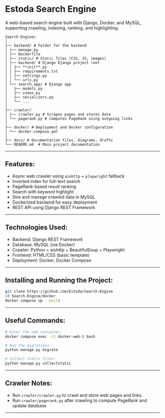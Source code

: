 # Estoda Search Engine

A web-based search engine built with Django, Docker, and MySQL, supporting crawling, indexing, ranking, and highlighting.

```text
Search-Engine/
│
├── backend/ # Folder for the backend
│ ├── manage.py
│ ├── Dockerfile
│ ├── static/ # Static files (CSS, JS, images)
│ ├── backend/ # Django Django project root
│ │ ├── **init**.py
│ │ ├── requirements.txt
│ │ ├── settings.py
│ │ └── urls.py
│ └── search_app/ # Django app
│   ├── models.py
│   ├── views.py
│   ├── serializers.py
│   └── ...
│
├── crawler/
│ ├── crawler.py # Scrapes pages and stores data
│ └── pagerank.py # Computes PageRank using outgoing links
│
├── docker/ # Deployment and Docker configuration
│ └── docker-compose.yml
│
├── docs/ # Documentation files, diagrams, drafts
└── README.md  # Main project documentation
```
---

## Features:
- Async web crawler using `aiohttp` + `playwright` fallback
- Inverted index for full-text search
- PageRank-based result ranking
- Search with keyword highlight
- Stre and manage crawled data in MySQL
- Dockerized backend for easy deployment
- REST API using Django REST Framework

---

## Technologies Used:

- Backend: Django REST Framework
- Database: MySQL (via Docker)
- Crawler: Python + aiohttp + BeautifulSoup + Playwright
- Frontend: HTML/CSS (basic template)
- Deployment: Docker, Docker Compose

---

## Installing and Running the Project:

```bash
git clone https://github.com/Estoda/Search-Engine
cd Search-Engine/docker
docker compose up --build
```

---
## Useful Commands: 

```bash
# Enter the web container:
docker compose exec -it docker-web-1 bash

# Run the migrations:
python manage.py migrate

# Collect static files:
python manage.py collectstatic
```

---

## Crawler Notes:

- Run `crawler/crawler.py` to crawl and store web pages and links.
- Run `crawler/pagerank.py` after crawling to compute PageRank and update database

---
